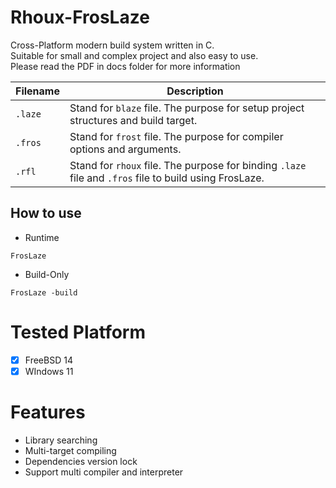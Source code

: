 # Rhoux-FrosLaze
Cross-Platform modern build system written in C. <br>
Suitable for small and complex project and also easy to use. <br>
Please read the PDF in docs folder for more information

| Filename | Description |
| - | -
| `.laze` | Stand for `blaze` file. The purpose for setup project structures and build target.
| `.fros` | Stand for `frost` file. The purpose for compiler options and arguments.
| `.rfl`  | Stand for `rhoux` file. The purpose for binding `.laze` file and `.fros` file to build using FrosLaze.
  
## How to use
- Runtime
```
FrosLaze
```
- Build-Only
```
FrosLaze -build
```

# Tested Platform
- [x] FreeBSD 14
- [x] WIndows 11

# Features
- Library searching
- Multi-target compiling
- Dependencies version lock
- Support multi compiler and interpreter

